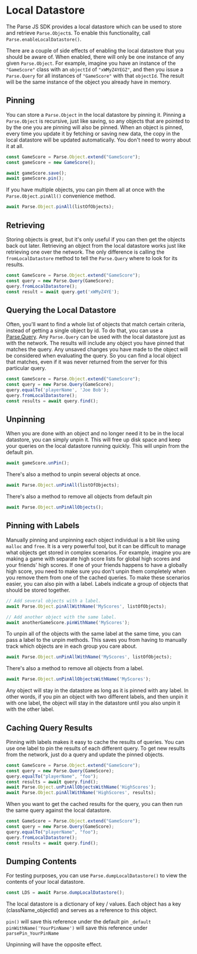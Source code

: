 # Local Datastore

The Parse JS SDK provides a local datastore which can be used to store and retrieve `Parse.Object`s. To enable this functionality, call `Parse.enableLocalDatastore()`.

There are a couple of side effects of enabling the local datastore that you should be aware of. When enabled, there will only be one instance of any given `Parse.Object`. For example, imagine you have an instance of the `"GameScore"` class with an `objectId` of `"xWMyZ4YEGZ"`, and then you issue a `Parse.Query` for all instances of `"GameScore"` with that `objectId`. The result will be the same instance of the object you already have in memory.

## Pinning

You can store a `Parse.Object` in the local datastore by pinning it. Pinning a `Parse.Object` is recursive, just like saving, so any objects that are pointed to by the one you are pinning will also be pinned. When an object is pinned, every time you update it by fetching or saving new data, the copy in the local datastore will be updated automatically. You don't need to worry about it at all.

```javascript
const GameScore = Parse.Object.extend("GameScore");
const gameScore = new GameScore();

await gameScore.save();
await gameScore.pin();
```

If you have multiple objects, you can pin them all at once with the `Parse.Object.pinAll()` convenience method.

```javascript
await Parse.Object.pinAll(listOfObjects);
```

## Retrieving

Storing objects is great, but it's only useful if you can then get the objects back out later. Retrieving an object from the local datastore works just like retrieving one over the network. The only difference is calling the `fromLocalDatastore` method to tell the `Parse.Query` where to look for its results.

```javascript
const GameScore = Parse.Object.extend("GameScore");
const query = new Parse.Query(GameScore);
query.fromLocalDatastore();
const result = await query.get('xWMyZ4YE');
```

## Querying the Local Datastore

Often, you'll want to find a whole list of objects that match certain criteria, instead of getting a single object by id. To do that, you can use a [Parse.Query](#queries). Any `Parse.Query` can be used with the local datastore just as with the network. The results will include any object you have pinned that matches the query. Any unsaved changes you have made to the object will be considered when evaluating the query. So you can find a local object that matches, even if it was never returned from the server for this particular query.

```javascript
const GameScore = Parse.Object.extend("GameScore");
const query = new Parse.Query(GameScore);
query.equalTo('playerName', 'Joe Bob');
query.fromLocalDatastore();
const results = await query.find();
```

## Unpinning

When you are done with an object and no longer need it to be in the local datastore, you can simply unpin it. This will free up disk space and keep your queries on the local datastore running quickly. This will unpin from the default pin.

```javascript
await gameScore.unPin();
```

There's also a method to unpin several objects at once.

```javascript
await Parse.Object.unPinAll(listOfObjects);
```

There's also a method to remove all objects from default pin

```javascript
await Parse.Object.unPinAllObjects();
```

## Pinning with Labels

Manually pinning and unpinning each object individual is a bit like using `malloc` and `free`. It is a very powerful tool, but it can be difficult to manage what objects get stored in complex scenarios. For example, imagine you are making a game with separate high score lists for global high scores and your friends' high scores. If one of your friends happens to have a globally high score, you need to make sure you don't unpin them completely when you remove them from one of the cached queries. To make these scenarios easier, you can also pin with a label. Labels indicate a group of objects that should be stored together.

```javascript
// Add several objects with a label.
await Parse.Object.pinAllWithName('MyScores', listOfObjects);

// Add another object with the same label.
await anotherGameScore.pinWithName('MyScores');
```

To unpin all of the objects with the same label at the same time, you can pass a label to the unpin methods. This saves you from having to manually track which objects are in each group you care about.

```javascript
await Parse.Object.unPinAllWithName('MyScores', listOfObjects);
```

There's also a method to remove all objects from a label.

```javascript
await Parse.Object.unPinAllObjectsWithName('MyScores');
```

Any object will stay in the datastore as long as it is pinned with any label. In other words, if you pin an object with two different labels, and then unpin it with one label, the object will stay in the datastore until you also unpin it with the other label.

## Caching Query Results

Pinning with labels makes it easy to cache the results of queries. You can use one label to pin the results of each different query. To get new results from the network, just do a query and update the pinned objects.

```javascript
const GameScore = Parse.Object.extend("GameScore");
const query = new Parse.Query(GameScore);
query.equalTo("playerName", "foo");
const results = await query.find();
await Parse.Object.unPinAllObjectsWithName('HighScores');
await Parse.Object.pinAllWithName('HighScores', results);
```

When you want to get the cached results for the query, you can then run the same query against the local datastore.

```javascript
const GameScore = Parse.Object.extend("GameScore");
const query = new Parse.Query(GameScore);
query.equalTo("playerName", "foo");
query.fromLocalDatastore();
const results = await query.find();
```

## Dumping Contents

For testing purposes, you can use `Parse.dumpLocalDatastore()` to view the contents of your local datastore.

```javascript
const LDS = await Parse.dumpLocalDatastore();
```

The local datastore is a dictionary of key / values. Each object has a key (className_objectId) and serves as a reference to this object.

`pin()` will save this reference under the default pin `_default`
`pinWithName('YourPinName')` will save this reference under `parsePin_YourPinName`

Unpinning will have the opposite effect.
